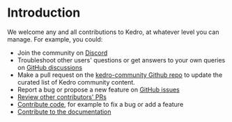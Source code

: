 # Introduction

We welcome any and all contributions to Kedro, at whatever level you can manage. For example, you could:

- Join the community on [Discord](https://discord.gg/akJDeVaxnB)
- Troubleshoot other users' questions or get answers to your own queries on [GitHub discussions](https://github.com/kedro-org/kedro/discussions)
- Make a pull request on the [kedro-community Github repo](https://github.com/kedro-org/kedro-community) to update the curated list of Kedro community content.
- Report a bug or propose a new feature on [GitHub issues](https://github.com/kedro-org/kedro/issues)
- [Review other contributors' PRs](https://github.com/kedro-org/kedro/pulls)
- [Contribute code](./02_developer_contributor_guidelines.md), for example to fix a bug or add a feature
- [Contribute to the documentation](04_documentation_contributor_guidelines.md)
